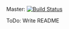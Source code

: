 Master: [![Build Status](https://api.travis-ci.org/KonstantinKuklin/HSPHP.png?branch=master)](http://travis-ci.org/KonstantinKuklin/HSPHP)

ToDo: Write README
